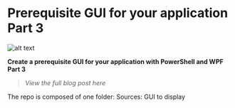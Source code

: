 # Prerequisite GUI for your application Part 3
![alt text](https://github.com/damienvanrobaeys/PS1_WPF_PrerequisitesGUI_2/blob/master/Sources/GIF/preview_gif.gif)

**Create a prerequisite GUI for your application with PowerShell and WPF Part 3**

> *View the full blog post here*

The repo is composed of one folder:
Sources: GUI to display
